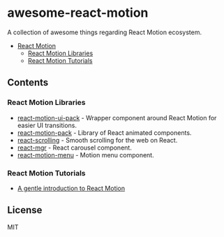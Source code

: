 # awesome-react-motion

A collection of awesome things regarding React Motion ecosystem.

- [React Motion](#react-motion)
  - [React Motion Libraries](#react-motion-community)
  - [React Motion Tutorials](#react-motion-tutorials)

## Contents

### React Motion Libraries
* [react-motion-ui-pack](https://github.com/souporserious/react-motion-ui-pack) - Wrapper component around React Motion for easier UI transitions.
* [react-motion-pack](https://github.com/Nitive/react-motion-pack) - Library of React animated components.
* [react-scrolling](https://github.com/opensource-cards/react-scrolling) - Smooth scrolling for the web on React.
* [react-mgr](https://github.com/opensource-cards/react-mgr) - React carousel component.
* [react-motion-menu](https://github.com/bokuweb/react-motion-menu) - Motion menu component.

### React Motion Tutorials
* [A gentle introduction to React Motion](https://medium.com/@nashvail/a-gentle-introduction-to-react-motion-dc50dd9f2459#.4lnu7ym0j)

## License

MIT
